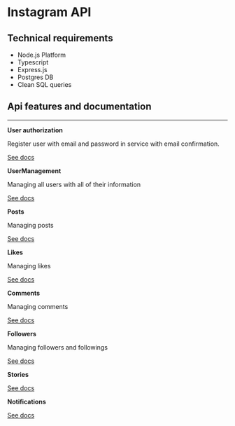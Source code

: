 # Instagram API

## Technical requirements

- Node.js Platform
- Typescript
- Express.js
- Postgres DB
- Clean SQL queries

## Api features and documentation
---
**User authorization**
    
Register user with email and password in service with email confirmation. 

[See docs](./Auth.md)

**UserManagement**

Managing all users with all of their information

[See docs](./UserManagement.md)

**Posts**

Managing posts

[See docs](./Posts.md)

**Likes**

Managing likes

[See docs](./Likes.md)

**Comments**

Managing comments

[See docs](./Comments.md)

**Followers**

Managing followers and followings

[See docs](./Followers.md)

**Stories**

[See docs](./Stories.md)

**Notifications**

[See docs](./Notifications.md)